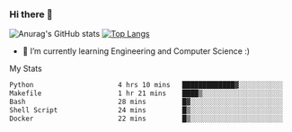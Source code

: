 ### Hi there 👋

![Anurag's GitHub stats](https://github-readme-stats.vercel.app/api?username=MatteoIorio11&show_icons=true&theme=dark) 
[![Top Langs](https://github-readme-stats.vercel.app/api/top-langs/?username=MatteoIorio11&theme=dark)](https://github.com/MatteoIorio11/github-readme-stats)

- 🌱 I’m currently learning Engineering and Computer Science :)

<!--
**MatteoIorio11/MatteoIorio11** is a ✨ _special_ ✨ repository because its `README.md` (this file) appears on your GitHub profile.

Here are some ideas to get you started:

- 🔭 I’m currently working on ...
- 🌱 I’m currently learning ...
- 👯 I’m looking to collaborate on ...
- 🤔 I’m looking for help with ...
- 💬 Ask me about ...
- 📫 How to reach me: ...
- 😄 Pronouns: ...
- ⚡ Fun fact: ...
-->
My Stats
<!--START_SECTION:waka-->

```txt
Python                     4 hrs 10 mins   █████████████▓░░░░░░░░░░░   55.19 %
Makefile                   1 hr 21 mins    ████▒░░░░░░░░░░░░░░░░░░░░   17.93 %
Bash                       28 mins         █▓░░░░░░░░░░░░░░░░░░░░░░░   06.35 %
Shell Script               24 mins         █▒░░░░░░░░░░░░░░░░░░░░░░░   05.49 %
Docker                     22 mins         █▒░░░░░░░░░░░░░░░░░░░░░░░   04.84 %
```

<!--END_SECTION:waka-->
